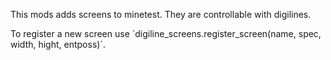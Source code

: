 This mods adds screens to minetest. They are controllable with digilines.

To register a new screen use `digiline_screens.register_screen(name, spec, width, hight, entposs)´.